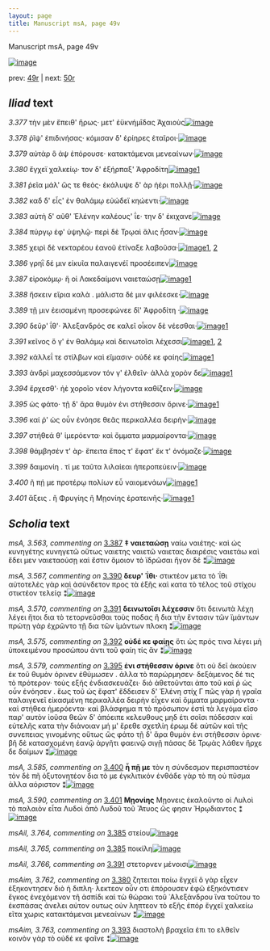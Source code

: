 ```yaml
---
layout: page
title: Manuscript msA, page 49v
---
```


Manuscript msA, page 49v

[![image](http://www.homermultitext.org/iipsrv?OBJ=IIP,1.0&FIF=/project/homer/pyramidal/deepzoom/hmt/vaimg/2017a/VA049VN_0551.tif&WID=100&CVT=JPEG)](http://www.homermultitext.org/ict2/?urn=urn:cite2:hmt:vaimg.2017a:VA049VN_0551)

prev:  [49r](../49r/) | next:  [50r](../50r/)

## *Iliad* text

*3.377* <a id="3.377"/> τὴν μὲν ἔπειθ' ἥρως· μετ' ἐϋκνήμῑδας Ἀχαιοὺς[![image](http://www.homermultitext.org/iipsrv?OBJ=IIP,1.0&FIF=/project/homer/pyramidal/deepzoom/hmt/vaimg/2017a/VA049VN_0551.tif&RGN=0.463,0.2374,0.384,0.0278&WID=1000&CVT=JPEG)](http://www.homermultitext.org/ict2/?urn=urn:cite2:hmt:vaimg.2017a:VA049VN_0551@0.463,0.2374,0.384,0.0278)

*3.378* <a id="3.378"/> ῥῖψ' ἐπιδινήσας· κόμισαν δ' ἐρίηρες ἑταῖροι·[![image](http://www.homermultitext.org/iipsrv?OBJ=IIP,1.0&FIF=/project/homer/pyramidal/deepzoom/hmt/vaimg/2017a/VA049VN_0551.tif&RGN=0.474,0.2607,0.359,0.0263&WID=1000&CVT=JPEG)](http://www.homermultitext.org/ict2/?urn=urn:cite2:hmt:vaimg.2017a:VA049VN_0551@0.474,0.2607,0.359,0.0263)

*3.379* <a id="3.379"/> αὐτὰρ ὃ ἀψ ἐπόρουσε· κατακτάμεναι μενεαίνων·[![image](http://www.homermultitext.org/iipsrv?OBJ=IIP,1.0&FIF=/project/homer/pyramidal/deepzoom/hmt/vaimg/2017a/VA049VN_0551.tif&RGN=0.475,0.278,0.382,0.0263&WID=1000&CVT=JPEG)](http://www.homermultitext.org/ict2/?urn=urn:cite2:hmt:vaimg.2017a:VA049VN_0551@0.475,0.278,0.382,0.0263)

*3.380* <a id="3.380"/> ἔγχεϊ χαλκείῳ· τον δ' ἐξήρπαξ' Ἀφροδίτη[![image](http://www.homermultitext.org/iipsrv?OBJ=IIP,1.0&FIF=/project/homer/pyramidal/deepzoom/hmt/vaimg/2017a/VA049VN_0551.tif&RGN=0.477,0.2953,0.35,0.0285&WID=1000&CVT=JPEG)](http://www.homermultitext.org/ict2/?urn=urn:cite2:hmt:vaimg.2017a:VA049VN_0551@0.477,0.2953,0.35,0.0285)[1](#msAim_3.762)

*3.381* <a id="3.381"/> ῥεῖα μάλ' ὥς τε θεὸς· ἐκάλυψε δ' ὰρ ἠέρι πολλῇ·[![image](http://www.homermultitext.org/iipsrv?OBJ=IIP,1.0&FIF=/project/homer/pyramidal/deepzoom/hmt/vaimg/2017a/VA049VN_0551.tif&RGN=0.483,0.3148,0.373,0.027&WID=1000&CVT=JPEG)](http://www.homermultitext.org/ict2/?urn=urn:cite2:hmt:vaimg.2017a:VA049VN_0551@0.483,0.3148,0.373,0.027)

*3.382* <a id="3.382"/> καδ δ' εἷς' ἐν θαλάμῳ εὐώδεϊ κηώεντι·[![image](http://www.homermultitext.org/iipsrv?OBJ=IIP,1.0&FIF=/project/homer/pyramidal/deepzoom/hmt/vaimg/2017a/VA049VN_0551.tif&RGN=0.484,0.3336,0.328,0.027&WID=1000&CVT=JPEG)](http://www.homermultitext.org/ict2/?urn=urn:cite2:hmt:vaimg.2017a:VA049VN_0551@0.484,0.3336,0.328,0.027)

*3.383* <a id="3.383"/> αὐτὴ δ' αῦθ' Ἑλένην καλέους' ΐε· την δ' ἐκιχανε[![image](http://www.homermultitext.org/iipsrv?OBJ=IIP,1.0&FIF=/project/homer/pyramidal/deepzoom/hmt/vaimg/2017a/VA049VN_0551.tif&RGN=0.484,0.3464,0.365,0.0293&WID=1000&CVT=JPEG)](http://www.homermultitext.org/ict2/?urn=urn:cite2:hmt:vaimg.2017a:VA049VN_0551@0.484,0.3464,0.365,0.0293)

*3.384* <a id="3.384"/> πύργῳ ἐφ' ὑψηλῷ· περὶ δὲ Τρῳαὶ ἅλις ἦσαν·[![image](http://www.homermultitext.org/iipsrv?OBJ=IIP,1.0&FIF=/project/homer/pyramidal/deepzoom/hmt/vaimg/2017a/VA049VN_0551.tif&RGN=0.482,0.3689,0.365,0.0293&WID=1000&CVT=JPEG)](http://www.homermultitext.org/ict2/?urn=urn:cite2:hmt:vaimg.2017a:VA049VN_0551@0.482,0.3689,0.365,0.0293)

*3.385* <a id="3.385"/> χειρὶ δὲ νεκταρέου ἑανοῦ ἐτίναξε λαβοῦσα·[![image](http://www.homermultitext.org/iipsrv?OBJ=IIP,1.0&FIF=/project/homer/pyramidal/deepzoom/hmt/vaimg/2017a/VA049VN_0551.tif&RGN=0.482,0.3862,0.38,0.0323&WID=1000&CVT=JPEG)](http://www.homermultitext.org/ict2/?urn=urn:cite2:hmt:vaimg.2017a:VA049VN_0551@0.482,0.3862,0.38,0.0323)[1](#msAil_3.765), [2](#msAil_3.764)

*3.386* <a id="3.386"/> γρηῒ δέ μιν εἰκυῖα παλαιγενέϊ προσέειπεν[![image](http://www.homermultitext.org/iipsrv?OBJ=IIP,1.0&FIF=/project/homer/pyramidal/deepzoom/hmt/vaimg/2017a/VA049VN_0551.tif&RGN=0.483,0.4072,0.38,0.0308&WID=1000&CVT=JPEG)](http://www.homermultitext.org/ict2/?urn=urn:cite2:hmt:vaimg.2017a:VA049VN_0551@0.483,0.4072,0.38,0.0308)

*3.387* <a id="3.387"/> εἰροκόμῳ· ἥ οἱ Λακεδαίμονι ναιεταώσῃ[![image](http://www.homermultitext.org/iipsrv?OBJ=IIP,1.0&FIF=/project/homer/pyramidal/deepzoom/hmt/vaimg/2017a/VA049VN_0551.tif&RGN=0.484,0.426,0.354,0.0285&WID=1000&CVT=JPEG)](http://www.homermultitext.org/ict2/?urn=urn:cite2:hmt:vaimg.2017a:VA049VN_0551@0.484,0.426,0.354,0.0285)[1](#msA_3.563)

*3.388* <a id="3.388"/> ἤσκειν εἴρια καλὰ . μάλιστα δέ μιν φιλέεσκε·[![image](http://www.homermultitext.org/iipsrv?OBJ=IIP,1.0&FIF=/project/homer/pyramidal/deepzoom/hmt/vaimg/2017a/VA049VN_0551.tif&RGN=0.485,0.444,0.376,0.0285&WID=1000&CVT=JPEG)](http://www.homermultitext.org/ict2/?urn=urn:cite2:hmt:vaimg.2017a:VA049VN_0551@0.485,0.444,0.376,0.0285)

*3.389* <a id="3.389"/> τῇ μιν ἐεισαμένη προσεφώνεε δῖ' Ἀφροδίτη ·[![image](http://www.homermultitext.org/iipsrv?OBJ=IIP,1.0&FIF=/project/homer/pyramidal/deepzoom/hmt/vaimg/2017a/VA049VN_0551.tif&RGN=0.483,0.4583,0.382,0.0323&WID=1000&CVT=JPEG)](http://www.homermultitext.org/ict2/?urn=urn:cite2:hmt:vaimg.2017a:VA049VN_0551@0.483,0.4583,0.382,0.0323)

*3.390* <a id="3.390"/> δεῦρ' ΐθ'· Ἀλεξανδρός σε καλεῖ οἶκον δὲ νέεσθαι·[![image](http://www.homermultitext.org/iipsrv?OBJ=IIP,1.0&FIF=/project/homer/pyramidal/deepzoom/hmt/vaimg/2017a/VA049VN_0551.tif&RGN=0.472,0.4786,0.397,0.0293&WID=1000&CVT=JPEG)](http://www.homermultitext.org/ict2/?urn=urn:cite2:hmt:vaimg.2017a:VA049VN_0551@0.472,0.4786,0.397,0.0293)[1](#msA_3.567)

*3.391* <a id="3.391"/> κεῖνος ὅ γ' ἐν θαλάμῳ καὶ δεινωτοῖσι λέχεσσι[![image](http://www.homermultitext.org/iipsrv?OBJ=IIP,1.0&FIF=/project/homer/pyramidal/deepzoom/hmt/vaimg/2017a/VA049VN_0551.tif&RGN=0.488,0.4996,0.377,0.0263&WID=1000&CVT=JPEG)](http://www.homermultitext.org/ict2/?urn=urn:cite2:hmt:vaimg.2017a:VA049VN_0551@0.488,0.4996,0.377,0.0263)[1](#msA_3.570), [2](#msAil_3.766)

*3.392* <a id="3.392"/> κάλλεΐ τε στίλβων καὶ εἵμασιν· οὐδέ κε φαίης[![image](http://www.homermultitext.org/iipsrv?OBJ=IIP,1.0&FIF=/project/homer/pyramidal/deepzoom/hmt/vaimg/2017a/VA049VN_0551.tif&RGN=0.486,0.5169,0.389,0.0263&WID=1000&CVT=JPEG)](http://www.homermultitext.org/ict2/?urn=urn:cite2:hmt:vaimg.2017a:VA049VN_0551@0.486,0.5169,0.389,0.0263)[1](#msA_3.575)

*3.393* <a id="3.393"/> ἀνδρὶ μαχεσσάμενον τόν γ' ἐλθεῖν· ἀλλὰ χορὸν δε[![image](http://www.homermultitext.org/iipsrv?OBJ=IIP,1.0&FIF=/project/homer/pyramidal/deepzoom/hmt/vaimg/2017a/VA049VN_0551.tif&RGN=0.484,0.5334,0.398,0.0323&WID=1000&CVT=JPEG)](http://www.homermultitext.org/ict2/?urn=urn:cite2:hmt:vaimg.2017a:VA049VN_0551@0.484,0.5334,0.398,0.0323)[1](#msAim_3.763)

*3.394* <a id="3.394"/> ἔρχεσθ'· ἠὲ χοροῖο νέον λήγοντα καθίζειν·[![image](http://www.homermultitext.org/iipsrv?OBJ=IIP,1.0&FIF=/project/homer/pyramidal/deepzoom/hmt/vaimg/2017a/VA049VN_0551.tif&RGN=0.485,0.5537,0.375,0.0323&WID=1000&CVT=JPEG)](http://www.homermultitext.org/ict2/?urn=urn:cite2:hmt:vaimg.2017a:VA049VN_0551@0.485,0.5537,0.375,0.0323)

*3.395* <a id="3.395"/> ὡς φάτο· τῇ δ' ἄρα θυμὸν ἐνι στήθεσσιν ὄρινε·[![image](http://www.homermultitext.org/iipsrv?OBJ=IIP,1.0&FIF=/project/homer/pyramidal/deepzoom/hmt/vaimg/2017a/VA049VN_0551.tif&RGN=0.484,0.571,0.391,0.0301&WID=1000&CVT=JPEG)](http://www.homermultitext.org/ict2/?urn=urn:cite2:hmt:vaimg.2017a:VA049VN_0551@0.484,0.571,0.391,0.0301)[1](#msA_3.579)

*3.396* <a id="3.396"/> καί ῥ' ὡς οὖν ἐνόησε θεᾶς περικαλλέα δειρὴν·[![image](http://www.homermultitext.org/iipsrv?OBJ=IIP,1.0&FIF=/project/homer/pyramidal/deepzoom/hmt/vaimg/2017a/VA049VN_0551.tif&RGN=0.49,0.5868,0.391,0.0316&WID=1000&CVT=JPEG)](http://www.homermultitext.org/ict2/?urn=urn:cite2:hmt:vaimg.2017a:VA049VN_0551@0.49,0.5868,0.391,0.0316)

*3.397* <a id="3.397"/> στήθεά θ' ἱμερόεντα· καὶ ὄμματα μαρμαίροντα·[![image](http://www.homermultitext.org/iipsrv?OBJ=IIP,1.0&FIF=/project/homer/pyramidal/deepzoom/hmt/vaimg/2017a/VA049VN_0551.tif&RGN=0.493,0.6041,0.413,0.0331&WID=1000&CVT=JPEG)](http://www.homermultitext.org/ict2/?urn=urn:cite2:hmt:vaimg.2017a:VA049VN_0551@0.493,0.6041,0.413,0.0331)

*3.398* <a id="3.398"/> θάμβησέν τ' ὰρ· ἔπειτα ἔπος τ' ἔφατ' ἔκ τ' ὀνόμαζε·[![image](http://www.homermultitext.org/iipsrv?OBJ=IIP,1.0&FIF=/project/homer/pyramidal/deepzoom/hmt/vaimg/2017a/VA049VN_0551.tif&RGN=0.494,0.6273,0.402,0.0285&WID=1000&CVT=JPEG)](http://www.homermultitext.org/ict2/?urn=urn:cite2:hmt:vaimg.2017a:VA049VN_0551@0.494,0.6273,0.402,0.0285)

*3.399* <a id="3.399"/> δαιμονίη . τί με ταῦτα λιλαίεαι ἠπεροπεύειν·[![image](http://www.homermultitext.org/iipsrv?OBJ=IIP,1.0&FIF=/project/homer/pyramidal/deepzoom/hmt/vaimg/2017a/VA049VN_0551.tif&RGN=0.492,0.6461,0.403,0.0285&WID=1000&CVT=JPEG)](http://www.homermultitext.org/ict2/?urn=urn:cite2:hmt:vaimg.2017a:VA049VN_0551@0.492,0.6461,0.403,0.0285)

*3.400* <a id="3.400"/> ῆ πῄ με προτέρῳ πολίων εὖ ναιομενάων[![image](http://www.homermultitext.org/iipsrv?OBJ=IIP,1.0&FIF=/project/homer/pyramidal/deepzoom/hmt/vaimg/2017a/VA049VN_0551.tif&RGN=0.491,0.6612,0.389,0.0316&WID=1000&CVT=JPEG)](http://www.homermultitext.org/ict2/?urn=urn:cite2:hmt:vaimg.2017a:VA049VN_0551@0.491,0.6612,0.389,0.0316)[1](#msA_3.585)

*3.401* <a id="3.401"/> ἄξεις . ἢ Φρυγίης ἢ Μῃονίης ἐρατεινῆς·[![image](http://www.homermultitext.org/iipsrv?OBJ=IIP,1.0&FIF=/project/homer/pyramidal/deepzoom/hmt/vaimg/2017a/VA049VN_0551.tif&RGN=0.493,0.6769,0.401,0.0451&WID=1000&CVT=JPEG)](http://www.homermultitext.org/ict2/?urn=urn:cite2:hmt:vaimg.2017a:VA049VN_0551@0.493,0.6769,0.401,0.0451)[1](#msA_3.590)

## *Scholia* text

*msA, 3.563, commenting on* [3.387](#3.387)  <a id="msA_3.563"/> **‡ ναιεταώσῃ** ναίω ναιέτης· καὶ ὡς κυνηγέτης κυνηγετῶ οὕτως ναιετης ναιετῶ ναιετας διαιρέσις ναιετάω καὶ ἔδει μεν ναιεταούσῃ καὶ ἔστιν ὅμοιον τὸ ϊδρῶσαι ἤγον δέ ⁑[![image](http://www.homermultitext.org/iipsrv?OBJ=IIP,1.0&FIF=/project/homer/pyramidal/deepzoom/hmt/vaimg/2017a/VA049VN_0551.tif&RGN=0.21739130,0.43402490,0.20596905,0.05034578&WID=1000&CVT=JPEG)](http://www.homermultitext.org/ict2/?urn=urn:cite2:hmt:vaimg.2017a:VA049VN_0551@0.21739130,0.43402490,0.20596905,0.05034578)

*msA, 3.567, commenting on* [3.390](#3.390)  <a id="msA_3.567"/> **δευρ' ᾿ΐθι·** στικτέον μετα τὸ ᾿ΐθι αὐτοτελὲς γὰρ καὶ ἀσύνδετον προς τὰ ἑξῆς καὶ κατα τὸ τέλος τοῦ στίχου στικτέον τελείᾳ ⁑[![image](http://www.homermultitext.org/iipsrv?OBJ=IIP,1.0&FIF=/project/homer/pyramidal/deepzoom/hmt/vaimg/2017a/VA049VN_0551.tif&RGN=0.22089167,0.47925311,0.22033898,0.04149378&WID=1000&CVT=JPEG)](http://www.homermultitext.org/ict2/?urn=urn:cite2:hmt:vaimg.2017a:VA049VN_0551@0.22089167,0.47925311,0.22033898,0.04149378)

*msA, 3.570, commenting on* [3.391](#3.391)  <a id="msA_3.570"/> **δεινωτοῖσι λέχεσσιν** ὅτι δεινωτὰ λέχη λέγει ἤτοι δια τὸ τετορνεῦσθαι τοὺς ποδας ἢ δια τὴν ἔντασιν τῶν ϊμάντων πρώτῃ γὰρ ἐχρῶντο τῇ δια τῶν ἱμάντων πλοκη ⁑[![image](http://www.homermultitext.org/iipsrv?OBJ=IIP,1.0&FIF=/project/homer/pyramidal/deepzoom/hmt/vaimg/2017a/VA049VN_0551.tif&RGN=0.22218128,0.52268326,0.21665438,0.05643154&WID=1000&CVT=JPEG)](http://www.homermultitext.org/ict2/?urn=urn:cite2:hmt:vaimg.2017a:VA049VN_0551@0.22218128,0.52268326,0.21665438,0.05643154)

*msA, 3.575, commenting on* [3.392](#3.392)  <a id="msA_3.575"/> **οὐδέ κε φαίῃς** ὅτι ὡς πρός τινα λέγει μὴ ὑποκειμένου προσώπου ἀντι τοῦ φαίη τίς ἄν ⁑[![image](http://www.homermultitext.org/iipsrv?OBJ=IIP,1.0&FIF=/project/homer/pyramidal/deepzoom/hmt/vaimg/2017a/VA049VN_0551.tif&RGN=0.22991894,0.57275242,0.20504790,0.03872752&WID=1000&CVT=JPEG)](http://www.homermultitext.org/ict2/?urn=urn:cite2:hmt:vaimg.2017a:VA049VN_0551@0.22991894,0.57275242,0.20504790,0.03872752)

*msA, 3.579, commenting on* [3.395](#3.395)  <a id="msA_3.579"/> **ἐνι στήθεσσιν όρινε** ὅτι οὐ δεῖ ἀκούειν ἐκ τοῦ θυμὸν όρινεν ἐθύμωσεν . ἀλλα τὸ παρώρμησεν· δεξάμενος δέ τις τὸ πρότερον· τοὺς εξῆς ἐνδιασκευάζει· διὸ ἀθετοῦνται ἀπο τοῦ καί ῤ ὡς οὖν ἐνόησεν . ἕως τοῦ ὡς ἔφατ' ἔδδεισεν δ' Ἑλένη στίχ Γ πῶς γὰρ ἡ γραῖα παλαιγενεῖ εἰκασμένη περικαλλέα δειρὴν εἶχεν καὶ ὄμματα μαρμαίροντα · καὶ στήθεα ἡμερόεντα· καὶ βλάσφημα π τὸ πρόσωπον ἐστὶ τὰ λεγόμα εῖσο παρ' αυτὸν ἰοῦσα θεῶν δ' ἀπόειπε κελευθους μηδ έτι σοῖσι πόδεσσιν καὶ εὐτελῆς κατα τὴν διάνοιαν μή μ' ἔρεθε σχετλίη ἐρωμ δὲ αὐτῶν καὶ τῆς συνεπειας γινομένης οὕτως ὣς φάτο τῇ δ' ἄρα θυμὸν ἐνι στήθεσσιν όρινε· βῆ δὲ κατασχομένη ἑανῷ ἀργῆτι φαεινῷ σιγῇ πάσας δὲ Τρῳὰς λάθεν ἥρχε δε δαίμων ⁑[![image](http://www.homermultitext.org/iipsrv?OBJ=IIP,1.0&FIF=/project/homer/pyramidal/deepzoom/hmt/vaimg/2017a/VA049VN_0551.tif&RGN=0.22476050,0.60304288,0.67722918,0.15878285&WID=1000&CVT=JPEG)](http://www.homermultitext.org/ict2/?urn=urn:cite2:hmt:vaimg.2017a:VA049VN_0551@0.22476050,0.60304288,0.67722918,0.15878285)

*msA, 3.585, commenting on* [3.400](#3.400)  <a id="msA_3.585"/> **ἦ πῇ με** τὸν η σύνδεσμον περισπαστέον τὸν δὲ πῆ ὀξυτονητέον δια τὸ με ἐγκλιτικόν ἐνθάδε γὰρ τὸ πη οὐ πῦσμα ἀλλα αόριστον ⁑[![image](http://www.homermultitext.org/iipsrv?OBJ=IIP,1.0&FIF=/project/homer/pyramidal/deepzoom/hmt/vaimg/2017a/VA049VN_0551.tif&RGN=0.23728814,0.73969571,0.64627856,0.05864454&WID=1000&CVT=JPEG)](http://www.homermultitext.org/ict2/?urn=urn:cite2:hmt:vaimg.2017a:VA049VN_0551@0.23728814,0.73969571,0.64627856,0.05864454)

*msA, 3.590, commenting on* [3.401](#3.401)  <a id="msA_3.590"/> **Μῃονίης** Μῃονεις ἑκαλοῦντο οἱ Λυλοὶ τὸ παλαιὸν εἶτα Λυδοὶ ἀπὸ Λυδοῦ τοῦ Ἄτυος ὥς φησιν Ἡρῳδιαντος ⁑[![image](http://www.homermultitext.org/iipsrv?OBJ=IIP,1.0&FIF=/project/homer/pyramidal/deepzoom/hmt/vaimg/2017a/VA049VN_0551.tif&RGN=0.34856301,0.75020747,0.54826824,0.04204703&WID=1000&CVT=JPEG)](http://www.homermultitext.org/ict2/?urn=urn:cite2:hmt:vaimg.2017a:VA049VN_0551@0.34856301,0.75020747,0.54826824,0.04204703)

*msAil, 3.764, commenting on* [3.385](#3.385)  <a id="msAil_3.764"/> στείου[![image](http://www.homermultitext.org/iipsrv?OBJ=IIP,1.0&FIF=/project/homer/pyramidal/deepzoom/hmt/vaimg/2017a/VA049VN_0551.tif&RGN=0.56595431,0.38672199,0.09340457,0.02392808&WID=1000&CVT=JPEG)](http://www.homermultitext.org/ict2/?urn=urn:cite2:hmt:vaimg.2017a:VA049VN_0551@0.56595431,0.38672199,0.09340457,0.02392808)

*msAil, 3.765, commenting on* [3.385](#3.385)  <a id="msAil_3.765"/> ποικίλη[![image](http://www.homermultitext.org/iipsrv?OBJ=IIP,1.0&FIF=/project/homer/pyramidal/deepzoom/hmt/vaimg/2017a/VA049VN_0551.tif&RGN=0.66249079,0.38699862,0.04845247,0.02130014&WID=1000&CVT=JPEG)](http://www.homermultitext.org/ict2/?urn=urn:cite2:hmt:vaimg.2017a:VA049VN_0551@0.66249079,0.38699862,0.04845247,0.02130014)

*msAil, 3.766, commenting on* [3.391](#3.391)  <a id="msAil_3.766"/> στετορνεν μένοισι[![image](http://www.homermultitext.org/iipsrv?OBJ=IIP,1.0&FIF=/project/homer/pyramidal/deepzoom/hmt/vaimg/2017a/VA049VN_0551.tif&RGN=0.71978629,0.49598893,0.06208548,0.01991701&WID=1000&CVT=JPEG)](http://www.homermultitext.org/ict2/?urn=urn:cite2:hmt:vaimg.2017a:VA049VN_0551@0.71978629,0.49598893,0.06208548,0.01991701)

*msAim, 3.762, commenting on* [3.380](#3.380)  <a id="msAim_3.762"/> ζητειται ποίω ἔγχεϊ ὃ γὰρ εἶχεν ἐξηκοντησεν διὸ ἡ διπλη· λεκτεον οὖν οτι ἐπόρουσεν ἐφῶ ἐξηκόντισεν ἔγκος ἐνεχόμενον τῆ ἀσπίδι καὶ τὼ θώρακι τοῦ ᾿Αλεξάνδρου ἵνα τοῦτου το ἐκσπάσας ἀνελει αὐτον ουτως οὐν ληπτεον τὸ εξῆς ἐπόρ ἔγχεϊ χαλκείω εῖτα χωρις κατακτάμεναι μενεαίνων ⁑[![image](http://www.homermultitext.org/iipsrv?OBJ=IIP,1.0&FIF=/project/homer/pyramidal/deepzoom/hmt/vaimg/2017a/VA049VN_0551.tif&RGN=0.41230656,0.30511757,0.06963891,0.11507607&WID=1000&CVT=JPEG)](http://www.homermultitext.org/ict2/?urn=urn:cite2:hmt:vaimg.2017a:VA049VN_0551@0.41230656,0.30511757,0.06963891,0.11507607)

*msAim, 3.763, commenting on* [3.393](#3.393)  <a id="msAim_3.763"/> διαστολὴ βραχεῖα ἐπι το ελθεῖν κοινὸν γὰρ τὸ οὐδέ κε φαῖνε ⁑[![image](http://www.homermultitext.org/iipsrv?OBJ=IIP,1.0&FIF=/project/homer/pyramidal/deepzoom/hmt/vaimg/2017a/VA049VN_0551.tif&RGN=0.44307296,0.55228216,0.04034635,0.04688797&WID=1000&CVT=JPEG)](http://www.homermultitext.org/ict2/?urn=urn:cite2:hmt:vaimg.2017a:VA049VN_0551@0.44307296,0.55228216,0.04034635,0.04688797)